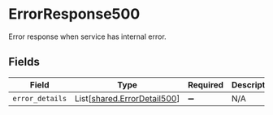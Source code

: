 # ErrorResponse500

Error response when service has internal error.


## Fields

| Field                                                                | Type                                                                 | Required                                                             | Description                                                          |
| -------------------------------------------------------------------- | -------------------------------------------------------------------- | -------------------------------------------------------------------- | -------------------------------------------------------------------- |
| `error_details`                                                      | List[[shared.ErrorDetail500](../../models/shared/errordetail500.md)] | :heavy_minus_sign:                                                   | N/A                                                                  |